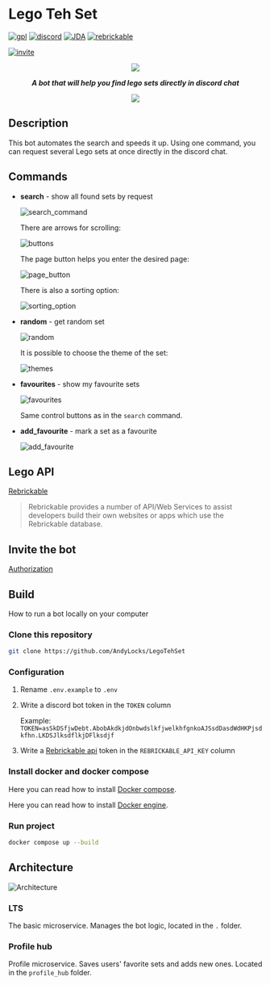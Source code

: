 # Lego Teh Set

[![gpl](https://img.shields.io/badge/gpl-f9e2af?style=for-the-badge&label=license&labelColor=black)](https://github.com/AndyLocks/LegoTehSet/blob/master/LICENSE)
[![discord](https://img.shields.io/badge/discord-89b4fa?style=for-the-badge&logo=discord&logoColor=white&labelColor=black)]()
[![JDA](https://img.shields.io/badge/JDA-cba6f7?style=for-the-badge&logo=discord&logoColor=white&labelColor=black)](https://github.com/discord-jda/JDA)
[![rebrickable](https://img.shields.io/badge/Rebrickable-fab387?style=for-the-badge&logoColor=white&label=Lego%20API&labelColor=black)](https://rebrickable.com/api/)

[![invite](https://img.shields.io/badge/Bot-f38ba8?style=for-the-badge&logoColor=white&label=Invite&labelColor=black)](https://discord.com/oauth2/authorize?client_id=1015539392393252924)
<p align="center"><img src="images/lts_logo.jpg"></p>

***<p align="center">A bot that will help you find lego sets directly in discord chat</p>***

<p align="center"><img src="images/profile.png"></p>

## Description

This bot automates the search and speeds it up. Using one command, you can request several Lego sets at once directly in the discord chat.

## Commands
- **search** - show all found sets by request

  ![search_command](images/search_command.png)

  There are arrows for scrolling:

  ![buttons](images/search_command_buttons.png)

  The page button helps you enter the desired page:

  ![page_button](images/page_button.png)

  There is also a sorting option:

  ![sorting_option](images/sorting_option.png)

- **random** - get random set

  ![random](images/random_command.png)

  It is possible to choose the theme of the set:

  ![themes](images/random_themes.png)

- **favourites** - show my favourite sets

  ![favourites](images/favourites.png)

  Same control buttons as in the `search` command.

- **add_favourite** - mark a set as a favourite

  ![add_favourite](images/add_favourite.png)

## Lego API

[Rebrickable](https://rebrickable.com/api/)
> Rebrickable provides a number of API/Web Services to assist developers build their own websites or apps which use the Rebrickable database.

## Invite the bot

<a href="https://discord.com/oauth2/authorize?client_id=1015539392393252924">Authorization</a>

## Build

How to run a bot locally on your computer

### Clone this repository

```bash
git clone https://github.com/AndyLocks/LegoTehSet
```

### Configuration

1. Rename `.env.example` to `.env`
2. Write a discord bot token in the `TOKEN` column

   Example: `TOKEN=asSkDSfjwDebt.AbobAkdkjdOnbwdslkfjwelkhfgnkoAJSsdDasdWdHKPjsdkfhn.LKDSJlksdflkjDFlksdjf`
3. Write a [Rebrickable api](https://rebrickable.com/api/) token in the `REBRICKABLE_API_KEY` column

### Install docker and docker compose

Here you can read how to install [Docker compose](https://docs.docker.com/compose/install/).

Here you can read how to install [Docker engine](https://docs.docker.com/engine/install/).

### Run project

```bash
docker compose up --build
```

## Architecture

![Architecture](images/architecture.png)

### LTS

The basic microservice. Manages the bot logic, located in the `.` folder.

### Profile hub

Profile microservice. Saves users' favorite sets and adds new ones. Located in the `profile_hub` folder.
